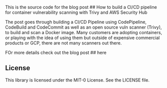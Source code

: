 
This is the source code for the blog post ## How to build a CI/CD pipeline for container vulnerability scanning with Trivy and AWS Security Hub

The post goes through building a CI/CD Pipeline using CodePipeline, CodeBuild and CodeCommit as well as an open source vuln scanner (Trivy), to build and scan a Docker image. Many customers are adopting containers, or playing with the idea of using them but outside of expensive commercial products or GCP, there are not many scanners out there.

FOr more details check out the blog post ## here

## License

This library is licensed under the MIT-0 License. See the LICENSE file.

